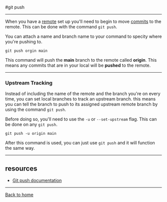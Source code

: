 #git push

---
When you have a [remote](./REMOTE.md) set up you'll need to begin to move [commits](./COMMIT.md) to the remote.
This can be done with the command `git push`.

You can attach a name and branch name to your command to specity where you're pushing to.
```
git push orgin main
```
This command will push the **main** branch to the remote called **origin**.
This means any commits that are in your local will be **pushed** to the remote.

---
### Upstream Tracking

Instead of including the name of the remote and the branch you're on every time, you can set local branches to track an upstream branch.
this means you can tell the branch to push to its assigned upstream remote branch by using the command `git push`.

Before doing so, you'll need to use the `-u` or `--set-upstream` flag. This can be done on any `git push`.
```
git push -u origin main
```
After this command is used, you can just use `git push` and it will function the same way.

---
## resources
- [Git push documentation](https://git-scm.com/docs/git-push)
---
[Back to home](../REAMME.md)

